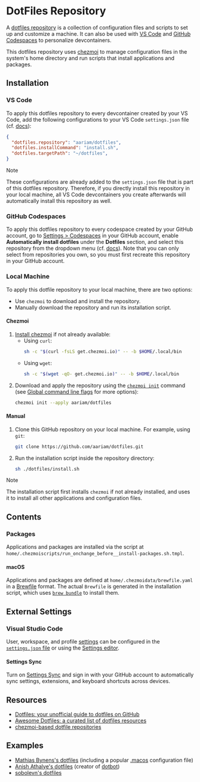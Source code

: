 # DotFiles Repository

A [dotfiles repository](https://dotfiles.github.io/)
is a collection of configuration files and scripts 
to set up and customize a machine.
It can also be used with [VS Code](https://code.visualstudio.com/docs/devcontainers/containers#_personalizing-with-dotfile-repositories)
and [GitHub Codespaces](https://docs.github.com/en/codespaces/setting-your-user-preferences/personalizing-github-codespaces-for-your-account#dotfiles)
to personalize devcontainers.

This dotfiles repository uses [chezmoi](https://github.com/twpayne/chezmoi)
to manage configuration files in the system's home directory
and run scripts that install applications and packages.


## Installation

### VS Code

To apply this dotfiles repository 
to every devcontainer created by your VS Code,
add the following configurations to your VS Code `settings.json` file 
(cf. [docs](https://code.visualstudio.com/docs/devcontainers/containers#_personalizing-with-dotfile-repositories)):

```json
{
  "dotfiles.repository": "aariam/dotfiles",
  "dotfiles.installCommand": "install.sh",
  "dotfiles.targetPath": "~/dotfiles",
}
```

> [!NOTE]
> These configurations are already added to the `settings.json` file 
> that is part of this dotfiles repository.
> Therefore, if you directly install this repository in your local machine,
> all VS Code devcontainers you create afterwards 
> will automatically install this repository as well.


### GitHub Codespaces

To apply this dotfiles repository
to every codespace created by your GitHub account,
go to [Settings > Codespaces](https://github.com/settings/codespaces) in your GitHub account,
enable **Automatically install dotfiles** under the **Dotfiles** section,
and select this repository from the dropdown menu 
(cf. [docs](https://docs.github.com/en/codespaces/setting-your-user-preferences/personalizing-github-codespaces-for-your-account#dotfiles)).
Note that you can only select from repositories you own,
so you must first recreate this repository in your GitHub account.


### Local Machine

To apply this dotfile repository
to your local machine,
there are two options:

- Use `chezmoi` to download and install the repository.
- Manually download the repository and run its installation script.


#### Chezmoi

1. [Install chezmoi](https://www.chezmoi.io/install/) if not already available:
   - Using `curl`:
     ```bash
     sh -c "$(curl -fsLS get.chezmoi.io)" -- -b $HOME/.local/bin
     ```
   - Using `wget`:
     ```bash
     sh -c "$(wget -qO- get.chezmoi.io)" -- -b $HOME/.local/bin
     ```
2. Download and apply the repository using the [`chezmoi init`](https://www.chezmoi.io/reference/commands/init/) command
   (see [Global command line flags](https://www.chezmoi.io/reference/command-line-flags/global/) for more options):
   ```bash
   chezmoi init --apply aariam/dotfiles
   ```


#### Manual

1. Clone this GitHub repository on your local machine.
   For example, using `git`:
   ```bash
   git clone https://github.com/aariam/dotfiles.git
   ```
2. Run the installation script inside the repository directory:
   ```bash
   sh ./dotfiles/install.sh
   ```

> [!NOTE]
> The installation script first installs `chezmoi`
> if not already installed, and uses it to install
> all other applications and configuration files.


## Contents


### Packages

Applications and packages are installed
via the script at `home/.chezmoiscripts/run_onchange_before__install-packages.sh.tmpl`.


#### macOS

Applications and packages are defined at `home/.chezmoidata/brewfile.yaml`
in a [Brewfile](https://docs.brew.sh/Brew-Bundle-and-Brewfile) format.
The actual `Brewfile` is generated in the installation script,
which uses [`brew bundle`](https://docs.brew.sh/Manpage#bundle-subcommand)
to install them.


## External Settings


### Visual Studio Code

User, workspace, and profile [settings](https://code.visualstudio.com/docs/configure/settings)
can be configured in the [`settings.json` file](https://code.visualstudio.com/docs/configure/settings#_settings-json-file)
or using the [Settings editor](https://code.visualstudio.com/docs/configure/settings#_settings-editor).


#### Settings Sync

Turn on [Settings Sync](https://code.visualstudio.com/docs/configure/settings-sync)
and sign in with your GitHub account
to automatically sync settings, extensions, 
and keyboard shortcuts across devices.


## Resources

- [Dotfiles: your unofficial guide to dotfiles on GitHub](https://dotfiles.github.io/)
- [Awesome Dotfiles: a curated list of dotfiles resources](https://github.com/webpro/awesome-dotfiles)
- [chezmoi-based dotfile repositories](https://www.chezmoi.io/links/dotfile-repos/)


## Examples

- [Mathias Bynens's dotfiles](https://github.com/mathiasbynens/dotfiles/tree/master) (including a popular [.macos](https://github.com/mathiasbynens/dotfiles/blob/master/.macos) configuration file)
- [Anish Athalye's dotfiles](https://github.com/anishathalye/dotfiles) (creator of [dotbot](https://github.com/anishathalye/dotbot))
- [sobolevn's dotfiles](https://github.com/sobolevn/dotfiles)
